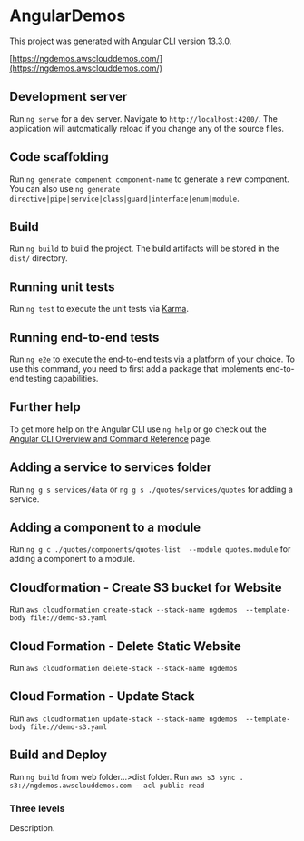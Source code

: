 # AngularDemos

This project was generated with [Angular CLI](https://github.com/angular/angular-cli) version 13.3.0.

[https://ngdemos.awsclouddemos.com/](https://ngdemos.awsclouddemos.com/)


## Development server

Run `ng serve` for a dev server. Navigate to `http://localhost:4200/`. The application will automatically reload if you change any of the source files.

## Code scaffolding

Run `ng generate component component-name` to generate a new component. You can also use `ng generate directive|pipe|service|class|guard|interface|enum|module`.

## Build

Run `ng build` to build the project. The build artifacts will be stored in the `dist/` directory.

## Running unit tests

Run `ng test` to execute the unit tests via [Karma](https://karma-runner.github.io).

## Running end-to-end tests

Run `ng e2e` to execute the end-to-end tests via a platform of your choice. To use this command, you need to first add a package that implements end-to-end testing capabilities.

## Further help

To get more help on the Angular CLI use `ng help` or go check out the [Angular CLI Overview and Command Reference](https://angular.io/cli) page.

## Adding a service to services folder

Run `ng g s services/data` or `ng g s ./quotes/services/quotes` for adding a service.

## Adding a component to a module

Run `ng g c ./quotes/components/quotes-list  --module quotes.module` for adding a component to a module.

## Cloudformation - Create S3 bucket for Website
Run `aws cloudformation create-stack --stack-name ngdemos  --template-body file://demo-s3.yaml`

## Cloud Formation - Delete Static Website
Run `aws cloudformation delete-stack --stack-name ngdemos`

## Cloud Formation - Update Stack
Run `aws cloudformation update-stack --stack-name ngdemos  --template-body file://demo-s3.yaml`


## Build and Deploy
Run `ng build` from web folder...>dist folder.
Run `aws s3 sync . s3://ngdemos.awsclouddemos.com --acl public-read`


### Three levels
Description.
